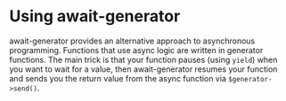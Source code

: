 # Using await-generator

await-generator provides an alternative approach to asynchronous programming.
Functions that use async logic are written in generator functions.
The main trick is that your function pauses (using `yield`)
when you want to wait for a value,
then await-generator resumes your function and
sends you the return value from the async function via `$generator->send()`.
